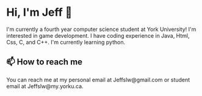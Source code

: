 <h1>
Hi, I'm Jeff 👋
</h1>

I'm currently a fourth year computer science student at York University! 
I'm interested in game development. I have coding experience in Java, Html, Css, C, and C++. 
I'm currently learning python.

<h2>
📫 How to reach me
</h2>
You can reach me at my personal email at Jeffslw@gmail.com or student email at Jeffslw@my.yorku.ca.

<!---
Jeffslw/Jeffslw is a ✨ special ✨ repository because its `README.md` (this file) appears on your GitHub profile.
You can click the Preview link to take a look at your changes.
--->
